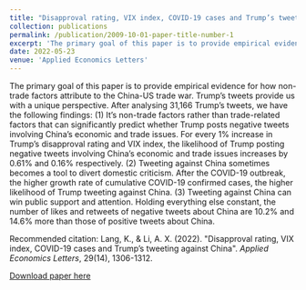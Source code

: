 ```yaml
---
title: "Disapproval rating, VIX index, COVID-19 cases and Trump’s tweeting against China"
collection: publications
permalink: /publication/2009-10-01-paper-title-number-1
excerpt: 'The primary goal of this paper is to provide empirical evidence for how non-trade factors attribute to the China-US trade war. Trump’s tweets provide us with a unique perspective.'
date: 2022-05-23
venue: 'Applied Economics Letters'
---
```


The primary goal of this paper is to provide empirical evidence for how non-trade factors attribute to the China-US trade war. Trump’s tweets provide us with a unique perspective. After analysing 31,166 Trump’s tweets, we have the following findings: (1) It’s non-trade factors rather than trade-related factors that can significantly predict whether Trump posts negative tweets involving China’s economic and trade issues. For every 1% increase in Trump’s disapproval rating and VIX index, the likelihood of Trump posting negative tweets involving China’s economic and trade issues increases by 0.61%
 and 0.16% respectively. (2) Tweeting against China sometimes becomes a tool to divert domestic criticism. After the COVID-19 outbreak, the higher growth rate of cumulative COVID-19 confirmed cases, the higher likelihood of Trump tweeting against China. (3) Tweeting against China can win public support and attention. Holding everything else constant, the number of likes and retweets of negative tweets about China are 10.2% and 14.6% more than those of positive tweets about China.

Recommended citation: Lang, K., & Li, A. X. (2022). "Disapproval rating, VIX index, COVID-19 cases and Trump’s tweeting against China". <i>Applied Economics Letters</i>, 29(14), 1306-1312.

[Download paper here](http://axl811.github.io/files/DisapprovalratingVIXindexCOVID-19casesandTrumpstweetingagainstChina.pdf)
